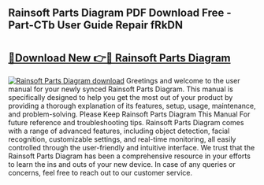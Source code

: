 ## Rainsoft Parts Diagram PDF Download Free - Part-CTb User Guide Repair fRkDN

# <h2><a href="http://dfhlav.blite.top/?on=Rainsoft+Parts+Diagram">🔗Download New 👉🔴 Rainsoft Parts Diagram</a></h2>

[![Rainsoft Parts Diagram download](https://i.imgur.com/lujVjoI.png)](http://dfhlav.blite.top/?on=Rainsoft+Parts+Diagram)
Greetings and welcome to the user manual for your newly synced Rainsoft Parts Diagram. This manual is specifically designed to help you get the most out of your product by providing a thorough explanation of its features, setup, usage, maintenance, and problem-solving. Please Keep Rainsoft Parts Diagram This Manual For future reference and troubleshooting tips. Rainsoft Parts Diagram comes with a range of advanced features, including object detection, facial recognition, customizable settings, and real-time monitoring, all easily controlled through the user-friendly and intuitive interface. We trust that the Rainsoft Parts Diagram has been a comprehensive resource in your efforts to learn the ins and outs of your new device. In case of any queries or concerns, feel free to reach out to our customer service.
